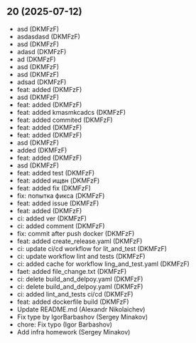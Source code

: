 ## 20 (2025-07-12)

- asd (DKMFzF)
- asdasdasd (DKMFzF)
- asd (DKMFzF)
- adasd (DKMFzF)
- ad (DKMFzF)
- asd (DKMFzF)
- asd (DKMFzF)
- adsad (DKMFzF)
- feat: added (DKMFzF)
- asd (DKMFzF)
- feat: added (DKMFzF)
- feat: added kmasmkcadcs (DKMFzF)
- feat: added commited (DKMFzF)
- feat: added (DKMFzF)
- feat: added (DKMFzF)
- asd (DKMFzF)
- added (DKMFzF)
- feat: added (DKMFzF)
- asd (DKMFzF)
- feat: added test (DKMFzF)
- feat: added ищвн (DKMFzF)
- feat: added fix (DKMFzF)
- fix: попытка фикса (DKMFzF)
- feat: added issue (DKMFzF)
- feat: added (DKMFzF)
- ci: added ver (DKMFzF)
- ci: added comment (DKMFzF)
- fix: commit after push docker (DKMFzF)
- feat: added create_release.yaml (DKMFzF)
- ci: update ci/cd workflow for lit_and_test (DKMFzF)
- ci: update workflow lint and tests (DKMFzF)
- ci: added cache for workflow ling_and_test.yaml (DKMFzF)
- faet: added file_change.txt (DKMFzF)
- ci: delete build_and_delpoy.yaml (DKMFzF)
- ci: delete build_and_delpoy.yaml (DKMFzF)
- ci: added lint_and_tests ci/cd (DKMFzF)
- feat: added dockerfile build (DKMFzF)
- Update README.md (Alexandr Nikolaichev)
- Fix type by IgorBarbashov (Sergey Minakov)
- chore: Fix typo (Igor Barbashov)
- Add infra homework (Sergey Minakov)

